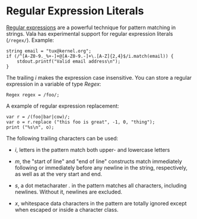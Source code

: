 # Regular Expression Literals

[Regular expressions](http://www.regular-expressions.info/) are a powerful technique for pattern matching in strings. Vala has experimental support for regular expression literals (`/regex/`). Example: 

```vala
string email = "tux@kernel.org";
if (/^[A-Z0-9._%+-]+@[A-Z0-9.-]+\.[A-Z]{2,4}$/i.match(email)) {
    stdout.printf("Valid email address\n");
}
```

The trailing *i* makes the expression case insensitive. You can store a regular expression in a variable of type *Regex*: 

```vala
Regex regex = /foo/;
```

A example of regular expression replacement: 

```vala
var r = /(foo|bar|cow)/;
var o = r.replace ("this foo is great", -1, 0, "thing");
print ("%s\n", o);
```

The following trailing characters can be used: 

-   *i*, letters in the pattern match both upper- and lowercase letters
    
-   *m*, the "start of line" and "end of line" constructs match immediately following or immediately before any newline in the string, respectively, as well as at the very start and end.

-   *s*, a dot metacharater *.* in the pattern matches all characters, including newlines. Without it, newlines are excluded.

-   *x*, whitespace data characters in the pattern are totally ignored except when escaped or inside a character class.
